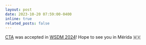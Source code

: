 ```yaml
---
layout: post
date: 2023-10-20 07:59:00-0400
inline: true
related_posts: false
---
```


[CTA](https://arxiv.org/abs/2312.16581) was accepted in [WSDM 2024](https://www.wsdm-conference.org/2024/)! Hope to see you in Mérida 🇲🇽
